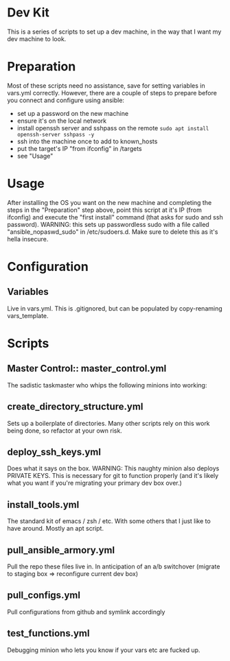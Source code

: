 # Dev Kit

This is a series of scripts to set up a dev machine, in the way that I want my dev machine to look.  

# Preparation

Most of these scripts need no assistance, save for setting variables in vars.yml correctly.  However, there are a couple of steps to prepare before you connect and configure using ansible:

 - set up a password on the new machine
 - ensure it's on the local network
 - install openssh server and sshpass on the remote
   `sudo apt install openssh-server sshpass -y`
 - ssh into the machine once to add to known_hosts
 - put the target's IP "from ifconfig" in /targets
 - see "Usage"
   
# Usage

After installing the OS you want on the new machine and completing the steps in the "Preparation" step above, point this script at it's IP (from ifconfig) and execute the "first install" command (that asks for sudo and ssh password).  WARNING: this sets up passwordless sudo with a file called "ansible_nopaswd_sudo" in /etc/sudoers.d.  Make sure to delete this as it's hella insecure.

# Configuration

## Variables

Live in vars.yml.  This is .gitignored, but can be populated by copy-renaming vars_template.

# Scripts

## Master Control:: master_control.yml

The sadistic taskmaster who whips the following minions into working:

## create_directory_structure.yml

Sets up a boilerplate of directories.  Many other scripts rely on this work being done, so refactor at your own risk.

## deploy_ssh_keys.yml

Does what it says on the box.  WARNING: This naughty minion also deploys PRIVATE KEYS.  This is necessary for git to function properly (and it's likely what you want if you're migrating your primary dev box over.)

## install_tools.yml

The standard kit of emacs / zsh / etc.  With some others that I just like to have around.  Mostly an apt script.

## pull_ansible_armory.yml

Pull the repo these files live in.  In anticipation of an a/b switchover (migrate to staging box => reconfigure current dev box)

## pull_configs.yml

Pull configurations from github and symlink accordingly

## test_functions.yml

Debugging minion who lets you know if your vars etc are fucked up.

